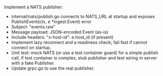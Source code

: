 Implement a NATS publisher:
- internal/nats/publish.go connects to NATS_URL at startup and exposes PublishEvent(ctx, e *ingest.Event) error
- Subject: "events.raw"
- Message payload: JSON-encoded Event (as-is)
- Include headers: "x-host-id": e.host_id (if present)
- Implement lazy reconnect and a readiness check; fail fast if cannot connect on startup.
- Unit test: mock NATS (or use a test container guard) for a simple publish call; if test container is complex, stub publisher and test wiring in server with a fake Publisher.
- Update grpc.go to use the real publisher.
